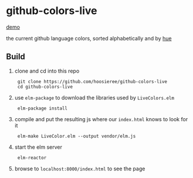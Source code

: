 # github-colors-live

[demo](http://hoosieree.github.io/github-colors-live)

the current github language colors, sorted alphabetically and by [hue](https://en.wikipedia.org/wiki/HSL_and_HSV)

Build
-----

1. clone and cd into this repo

        git clone https://github.com/hoosieree/github-colors-live
        cd github-colors-live

2. use `elm-package` to download the libraries used by `LiveColors.elm`

        elm-package install

3. compile and put the resulting js where our `index.html` knows to look for it

        elm-make LiveColor.elm --output vendor/elm.js

4. start the elm server

        elm-reactor

5. browse to `localhost:8000/index.html` to see the page
